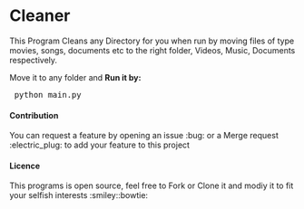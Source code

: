 # Cleaner
<p>This Program Cleans any Directory for you when run by moving files of type movies, songs, documents etc to the right folder, Videos, Music, Documents  respectively.</p>
<p>Move it to any folder and <strong>Run it by: </strong></p>
<pre>
 python main.py
</pre>
<h4>Contribution</h4>
<span>You can request a feature by opening an issue :bug: or a Merge request :electric_plug: to add your feature to this project</span>
<h4>Licence</h4>
<span>This programs is open source, feel free to Fork or Clone it and modiy it to fit your selfish interests :smiley::bowtie:</span>

